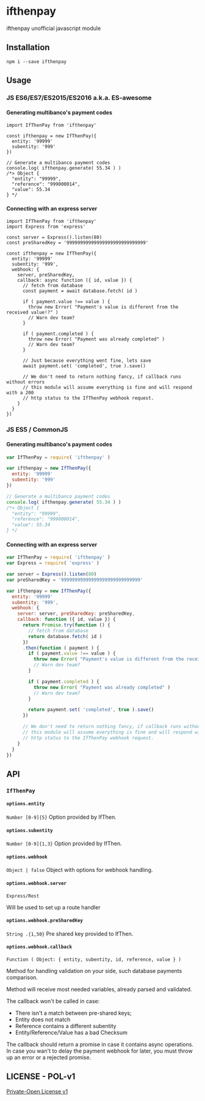 # ifthenpay
ifthenpay unofficial javascript module

## Installation

```
npm i --save ifthenpay
```

## Usage

### JS ES6/ES7/ES2015/ES2016 a.k.a. ES-awesome

#### Generating multibanco's payment codes
```es6
import IfThenPay from 'ifthenpay'

const ifthenpay = new IfThenPay({
  entity: '99999'
  subentity: '999'
})

// Generate a multibanco payment codes
console.log( ifthenpay.generate( 55.34 ) )
/*> Object {
  "entity": "99999",
  "reference": "999000014",
  "value": 55.34
} */
```

#### Connecting with an express server
```es6
import IfThenPay from 'ifthenpay'
import Express from 'express'

const server = Express().listen(80)
const preSharedKey = '99999999999999999999999999999'

const ifthenpay = new IfThenPay({
  entity: '99999'
  subentity: '999',
  webhook: {
    server, preSharedKey,
    callback: async function ({ id, value }) {
      // fetch from database
      const payment = await database.fetch( id )

      if ( payment.value !== value ) {
        throw new Error( "Payment's value is different from the received value!?" )
        // Warn dev team?
      }

      if ( payment.completed ) {
        throw new Error( "Payment was already completed" )
        // Warn dev team?
      }

      // Just because everything went fine, lets save
      await payment.set( 'completed', true ).save()

      // We don't need to return nothing fancy, if callback runs without errors
      // this module will assume everything is fine and will respond with a 200
      // http status to the IfThenPay webhook request.
    }
  }
})

```

### JS ES5 / CommonJS


#### Generating multibanco's payment codes
```js
var IfThenPay = require( 'ifthenpay' )

var ifthenpay = new IfThenPay({
  entity: '99999'
  subentity: '999'
})

// Generate a multibanco payment codes
console.log( ifthenpay.generate( 55.34 ) )
/*> Object {
  "entity": "99999",
  "reference": "999000014",
  "value": 55.34
} */
```

#### Connecting with an express server
```js
var IfThenPay = require( 'ifthenpay' )
var Express = require( 'express' )

var server = Express().listen(80)
var preSharedKey = '99999999999999999999999999999'

var ifthenpay = new IfThenPay({
  entity: '99999'
  subentity: '999',
  webhook: {
    server: server, preSharedKey: preSharedKey,
    callback: function ({ id, value }) {
      return Promise.try(function () {
        // fetch from database
        return database.fetch( id )
      })
      .then(function ( payment ) {
        if ( payment.value !== value ) {
          throw new Error( "Payment's value is different from the received value!?" )
          // Warn dev team?
        }

        if ( payment.completed ) {
          throw new Error( "Payment was already completed" )
          // Warn dev team?
        }

        return payment.set( 'completed', true ).save()
      })

      // We don't need to return nothing fancy, if callback runs without errors
      // this module will assume everything is fine and will respond with a 200
      // http status to the IfThenPay webhook request.
    }
  }
})

```

## API

### `IfThenPay`

#### `options.entity`
`Number [0-9]{5}`
Option provided by IfThen.

#### `options.subentity`
`Number [0-9]{1,3}`
Option provided by IfThen.

#### `options.webhook`
`Object | false`
Object with options for webhook handling.

#### `options.webhook.server`
`Express/Rest`

Will be used to set up a route handler

#### `options.webhook.preSharedKey`
`String .{1,50}`
Pre shared key provided to IfThen.

#### `options.webhook.callback`
`Function ( Object: { entity, subentity, id, reference, value } )`

Method for handling validation on your side, such database payments comparison.

Method will receive most needed variables, already parsed and validated.

The callback won't be called in case:
- There isn't a match between pre-shared keys;
- Entity does not match
- Reference contains a different subentity
- Entity/Reference/Value has a bad Checksum

The callback should return a promise in case it contains async operations.
In case you wan't to delay the payment webhook for later, you must throw up an
error or a rejected promise.

## LICENSE - POL-v1

[Private-Open License v1](https://raw.githubusercontent.com/cusspvz/pol/master/POL-1.0.md)
